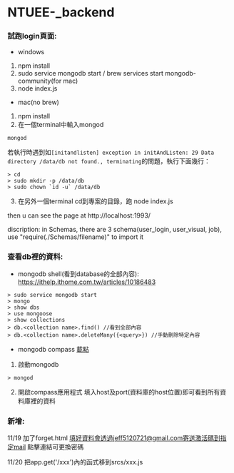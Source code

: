 # NTUEE-_backend
### 試跑login頁面:

- windows

1. npm install
2. sudo service mongodb start / brew services start mongodb-community(for mac)
3. node index.js

- mac(no brew)

1. npm install
2. 在一個terminal中輸入mongod
```
mongod
```
若執行時遇到如`[initandlisten] exception in initAndListen: 29 Data directory /data/db not found., terminating`的問題，執行下面幾行：
```
> cd
> sudo mkdir -p /data/db 
> sudo chown `id -u` /data/db
```
3. 在另外一個terminal cd到專案的目錄，跑 node index.js

then u can see the page at http://localhost:1993/

discription:
in Schemas, there are 3 schema(user_login, user_visual, job), use "require(./Schemas/filename)" to import it

### 查看db裡的資料:
- mongodb shell(看到database的全部內容): https://ithelp.ithome.com.tw/articles/10186483
```
> sudo service mongodb start
> mongo
> show dbs
> use mongoose
> show collections
> db.<collection name>.find() //看到全部內容
> db.<collection name>.deleteMany({<query>}) //手動刪除特定內容
```
- mongodb compass 
[載點](https://www.mongodb.com/download-center/compass)
1. 啟動mongodb
```
> mongod
```
2. 開啟compass應用程式
填入host及port(資料庫的host位置)即可看到所有資料庫裡的資料
### 新增:
11/19
加了forget.html
填好資料會透過jeff5120721@gmail.com寄送激活碼到指定mail
點擊連結可更換密碼

11/20
把app.get('/xxx')內的函式移到srcs/xxx.js

